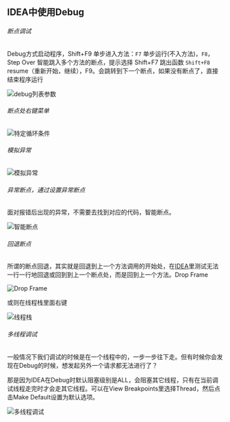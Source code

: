 ## IDEA中使用Debug

###### 断点调试 

Debug方式启动程序，Shift+F9
单步进入方法：`F7`
单步运行(不入方法)，`F8`，Step Over
智能跳入多个方法的断点，提示选择  Shift+F7
跳出函数 `Shift+F8`	
resume（重新开始，继续），F9。会跳转到下一个断点，如果没有断点了，直接结束程序运行

![debug列表参数](https://i.loli.net/2021/02/13/cBhXNl4ICdyO7gs.png)

###### 断点处右键菜单

![特定循环条件](https://i.loli.net/2019/06/15/5d046ef7a0e1336492.jpg)

###### 模拟异常

![模拟异常](https://i.loli.net/2019/06/15/5d046ef82d02128971.jpg)



###### 异常断点，通过设置异常断点

面对报错后出现的异常，不需要去找到对应的代码，智能断点。

![智能断点](https://i.loli.net/2019/06/15/5d046ef8b718e17460.jpg)

###### 回退断点

所谓的断点回退，其实就是回退到上一个方法调用的开始处，在[IDEA](http://mp.weixin.qq.com/s?__biz=MzI4Njc5NjM1NQ==&mid=2247488006&idx=1&sn=d5c66d84724b1deebac6604749d04bf5&chksm=ebd62d2adca1a43cb136b5740621e25854537054b9b3cac7451fd21ea55c0fc247e07a49d8cd&scene=21#wechat_redirect)里测试无法一行一行地回退或回到到上一个断点处，而是回到上一个方法。Drop Frame 

![Drop Frame](https://i.loli.net/2021/02/13/3iraDpUJ4oR71BC.png)



或则在线程栈里面右键

![线程栈](https://i.loli.net/2019/06/15/5d046ef94779153497.jpg)



###### 多线程调试

一般情况下我们调试的时候是在一个线程中的，一步一步往下走。但有时候你会发现在Debug的时候，想发起另外一个请求都无法进行了？

那是因为IDEA在Debug时默认阻塞级别是ALL，会阻塞其它线程，只有在当前调试线程走完时才会走其它线程。可以在View Breakpoints里选择Thread，然后点击Make Default设置为默认选项。

![多线程调试](https://i.loli.net/2021/02/13/veA2PMb3g4xFfio.gif)